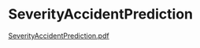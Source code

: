 # SeverityAccidentPrediction
[SeverityAccidentPrediction.pdf](https://github.com/mickrew/SeverityAccidentPrediction/files/9640938/SeverityAccidentPrediction.pdf)
